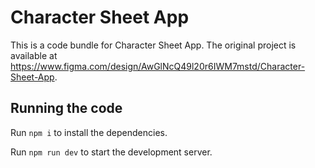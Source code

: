 
  # Character Sheet App

  This is a code bundle for Character Sheet App. The original project is available at https://www.figma.com/design/AwGlNcQ49l20r6IWM7mstd/Character-Sheet-App.

  ## Running the code

  Run `npm i` to install the dependencies.

  Run `npm run dev` to start the development server.
  